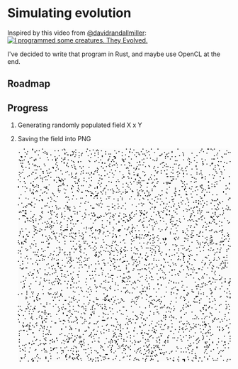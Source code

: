# Simulating evolution

Inspired by this video from [@davidrandallmiller](https://www.youtube.com/@davidrandallmiller):
[![I programmed some creatures. They Evolved.](https://img.youtube.com/vi/N3tRFayqVtk/0.jpg)](https://youtu.be/N3tRFayqVtk)

I've decided to write that program in Rust, and maybe use OpenCL at the end.

## Roadmap

## Progress

1. Generating randomly populated field X x Y

2. Saving the field into PNG

   ![256x256 field randomly populated with 4000 cells](field.png)
